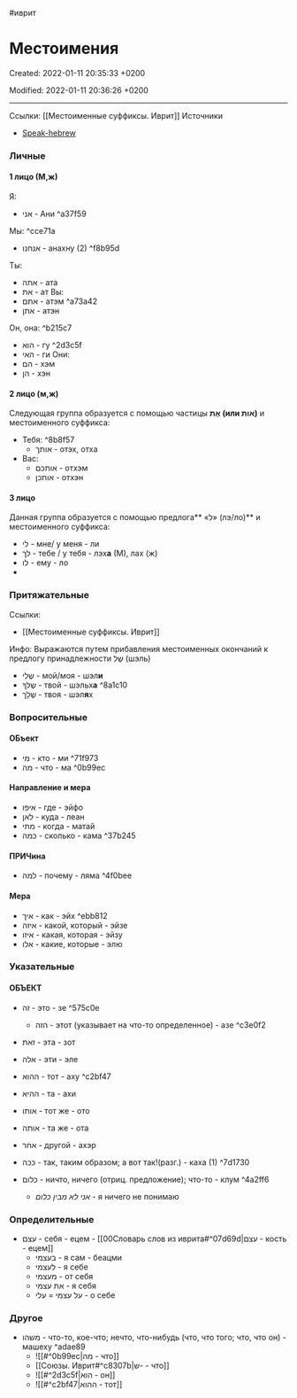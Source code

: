 #иврит
# Местоимения

Created: 2022-01-11 20:35:33 +0200

Modified: 2022-01-11 20:36:26 +0200

---
Ссылки: 
[[Местоименные суффиксы. Иврит]]
Источники
-   [Speak-hebrew](http://speak-hebrew.ru/mestoimeniya-v-ivrite/)

### Личные 
#### 1 лицо (М,ж)
Я:
- אני - Ани ^a37f59

Мы:  ^cce71a
- אנחנו - анахну (2) ^f8b95d


Ты: 
- אתה - ата
- את - ат
Вы: 
- אתם - атэм  ^a73a42
- אתן - атэн 

Он, она:  ^b215c7
- הוא - гу  ^2d3c5f
- האי - ги
Они: 
- הם - хэм
- הן - хэн

#### 2 лицо (м,ж)
Следующая группа образуется с помощью частицы **אֶת (или אות)** и местоименного суффикса:
- Тебя:  ^8b8f57
	- אותך - отэх, отха 
- Вас: 
	- אותכם  - отхэм
	- אותכן - отхэн


#### 3 лицо 
Данная группа образуется с помощью предлога** «ל» (лэ/ло)** и местоименного суффикса:
- לי - мне/ у меня - ли 
- לך - тебе / у тебя - лэх**а** (М), лах (ж)
- לו - ему - ло
- 
### Притяжательные
Ссылки: 
- [[Местоименные суффиксы. Иврит]]

Инфо: 
Выражаются путем прибавления местоименных окончаний к предлогу принадлежности שֶלִ (шэль)

- שֶלִי - мой/моя - шэл**и**
- שֶלךָ - твой - шэльх**а** ^8a1c10
- שֶלָך - твоя - шэл**я**х


### Вопросительные 
#### ОБъект 
- מי - кто - ми  ^71f973
- מה - что - ма ^0b99ec

#### Направление и мера 
- איפו - где - эйфо
- לאן - куда - леан
- מתי - когда - матай
- כמה - сколько - кама ^37b245

#### ПРИЧина 
- למה - почему - ляма ^4f0bee

#### Мера 
- איך - как - эйх  ^ebb812
- איזה - какой, который - эйзе
- איזו - какая, которая - эйзу
- אלו - какие, которые - элю

### Указательные
#### ОБЪЕКТ 
- זה - это - зе ^575c0e
	- הזה - этот (указывает на что-то определенное) - азе  ^c3e0f2
- זאת - эта - зот 
- אלה - эти - эле
- ההוא - тот - аху ^c2bf47
- ההיא - та - ахи

- אותו - тот же - ото
- אותה - та же - ота

- אחר - другой - ахэр

- ככה - так, таким образом; а вот так!(разг.) - каха (1) ^7d1730

- כלום - ничто, ничего (отриц. предложение); что-то - клум ^4a2ff6
	- *אני לא מבין כלום* - я ничего не понимаю 


### Определительные 
- עצם - себя - ецем - [[00Словарь слов из иврита#^07d69d|עצם - кость - ецем]]
	- בעצמי - я сам - беацми
	- לעצמי - я себе 
	- מעצמי - от себя 
	- את עצמי - я себя 
	- על עצמי = עלי - о себе


### Другое 
- משהו - что-то, кое-что; нечто, что-нибудь (что, что того; что, что он) - машеху  ^adae89
	- ![[#^0b99ec|מה - что]]
	- [[Союзы. Иврит#^c8307b|ש- - что]]
	- ![[#^2d3c5f|הוא - он]]
	- ![[#^c2bf47|ההוא - тот]]
